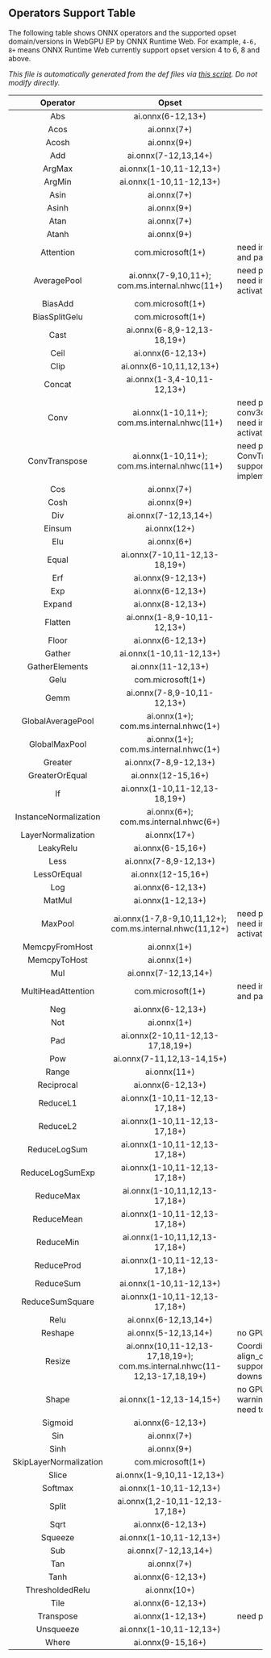 ## Operators Support Table

The following table shows ONNX
operators and the supported opset domain/versions in WebGPU EP by ONNX Runtime Web. For example,
`4-6, 8+` means ONNX Runtime Web currently support opset version 4 to 6, 8 and above.

*This file is automatically generated from the
def files via [this script](../script/generate-webgpu-operator-md.ts).
Do not modify directly.*

| Operator | Opset | Comments |
|:--------:|:-------------:|-----|
| Abs | ai.onnx(6-12,13+) |  |
| Acos | ai.onnx(7+) |  |
| Acosh | ai.onnx(9+) |  |
| Add | ai.onnx(7-12,13,14+) |  |
| ArgMax | ai.onnx(1-10,11-12,13+) |  |
| ArgMin | ai.onnx(1-10,11-12,13+) |  |
| Asin | ai.onnx(7+) |  |
| Asinh | ai.onnx(9+) |  |
| Atan | ai.onnx(7+) |  |
| Atanh | ai.onnx(9+) |  |
| Attention | com.microsoft(1+) | need implementing mask and past/present |
| AveragePool | ai.onnx(7-9,10,11+); com.ms.internal.nhwc(11+) | need perf optimization; need implementing activation |
| BiasAdd | com.microsoft(1+) |  |
| BiasSplitGelu | com.microsoft(1+) |  |
| Cast | ai.onnx(6-8,9-12,13-18,19+) |  |
| Ceil | ai.onnx(6-12,13+) |  |
| Clip | ai.onnx(6-10,11,12,13+) |  |
| Concat | ai.onnx(1-3,4-10,11-12,13+) |  |
| Conv | ai.onnx(1-10,11+); com.ms.internal.nhwc(11+) | need perf optimization; conv3d is not supported; need implementing activation |
| ConvTranspose | ai.onnx(1-10,11+); com.ms.internal.nhwc(11+) | need perf optimization; ConvTranspose3d is not supported; need implementing activation |
| Cos | ai.onnx(7+) |  |
| Cosh | ai.onnx(9+) |  |
| Div | ai.onnx(7-12,13,14+) |  |
| Einsum | ai.onnx(12+) |  |
| Elu | ai.onnx(6+) |  |
| Equal | ai.onnx(7-10,11-12,13-18,19+) |  |
| Erf | ai.onnx(9-12,13+) |  |
| Exp | ai.onnx(6-12,13+) |  |
| Expand | ai.onnx(8-12,13+) |  |
| Flatten | ai.onnx(1-8,9-10,11-12,13+) |  |
| Floor | ai.onnx(6-12,13+) |  |
| Gather | ai.onnx(1-10,11-12,13+) |  |
| GatherElements | ai.onnx(11-12,13+) |  |
| Gelu | com.microsoft(1+) |  |
| Gemm | ai.onnx(7-8,9-10,11-12,13+) |  |
| GlobalAveragePool | ai.onnx(1+); com.ms.internal.nhwc(1+) |  |
| GlobalMaxPool | ai.onnx(1+); com.ms.internal.nhwc(1+) |  |
| Greater | ai.onnx(7-8,9-12,13+) |  |
| GreaterOrEqual | ai.onnx(12-15,16+) |  |
| If | ai.onnx(1-10,11-12,13-18,19+) |  |
| InstanceNormalization | ai.onnx(6+); com.ms.internal.nhwc(6+) |  |
| LayerNormalization | ai.onnx(17+) |  |
| LeakyRelu | ai.onnx(6-15,16+) |  |
| Less | ai.onnx(7-8,9-12,13+) |  |
| LessOrEqual | ai.onnx(12-15,16+) |  |
| Log | ai.onnx(6-12,13+) |  |
| MatMul | ai.onnx(1-12,13+) |  |
| MaxPool | ai.onnx(1-7,8-9,10,11,12+); com.ms.internal.nhwc(11,12+) | need perf optimization; need implementing activation |
| MemcpyFromHost | ai.onnx(1+) |  |
| MemcpyToHost | ai.onnx(1+) |  |
| Mul | ai.onnx(7-12,13,14+) |  |
| MultiHeadAttention | com.microsoft(1+) | need implementing mask and past/present |
| Neg | ai.onnx(6-12,13+) |  |
| Not | ai.onnx(1+) |  |
| Pad | ai.onnx(2-10,11-12,13-17,18,19+) |  |
| Pow | ai.onnx(7-11,12,13-14,15+) |  |
| Range | ai.onnx(11+) |  |
| Reciprocal | ai.onnx(6-12,13+) |  |
| ReduceL1 | ai.onnx(1-10,11-12,13-17,18+) |  |
| ReduceL2 | ai.onnx(1-10,11-12,13-17,18+) |  |
| ReduceLogSum | ai.onnx(1-10,11-12,13-17,18+) |  |
| ReduceLogSumExp | ai.onnx(1-10,11-12,13-17,18+) |  |
| ReduceMax | ai.onnx(1-10,11,12,13-17,18+) |  |
| ReduceMean | ai.onnx(1-10,11-12,13-17,18+) |  |
| ReduceMin | ai.onnx(1-10,11,12,13-17,18+) |  |
| ReduceProd | ai.onnx(1-10,11-12,13-17,18+) |  |
| ReduceSum | ai.onnx(1-10,11-12,13+) |  |
| ReduceSumSquare | ai.onnx(1-10,11-12,13-17,18+) |  |
| Relu | ai.onnx(6-12,13,14+) |  |
| Reshape | ai.onnx(5-12,13,14+) | no GPU kernel |
| Resize | ai.onnx(10,11-12,13-17,18,19+); com.ms.internal.nhwc(11-12,13-17,18,19+) | CoordinateTransformMode align_corners is not supported with downsampling |
| Shape | ai.onnx(1-12,13-14,15+) | no GPU kernel; an ORT warning is generated - need to fix |
| Sigmoid | ai.onnx(6-12,13+) |  |
| Sin | ai.onnx(7+) |  |
| Sinh | ai.onnx(9+) |  |
| SkipLayerNormalization | com.microsoft(1+) |  |
| Slice | ai.onnx(1-9,10,11-12,13+) |  |
| Softmax | ai.onnx(1-10,11-12,13+) |  |
| Split | ai.onnx(1,2-10,11-12,13-17,18+) |  |
| Sqrt | ai.onnx(6-12,13+) |  |
| Squeeze | ai.onnx(1-10,11-12,13+) |  |
| Sub | ai.onnx(7-12,13,14+) |  |
| Tan | ai.onnx(7+) |  |
| Tanh | ai.onnx(6-12,13+) |  |
| ThresholdedRelu | ai.onnx(10+) |  |
| Tile | ai.onnx(6-12,13+) |  |
| Transpose | ai.onnx(1-12,13+) | need perf optimization |
| Unsqueeze | ai.onnx(1-10,11-12,13+) |  |
| Where | ai.onnx(9-15,16+) |  |
